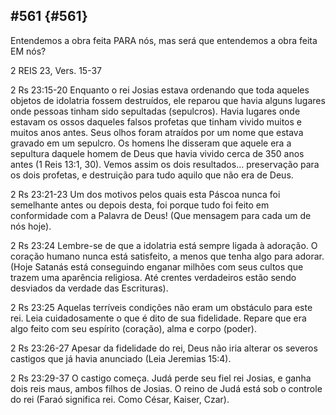 ## #561 {#561}

Entendemos a obra feita PARA nós, mas será que entendemos a obra feita EM nós?

2 REIS 23, Vers. 15-37

2 Rs 23:15-20 Enquanto o rei Josias estava ordenando que toda aqueles objetos de idolatria fossem destruídos, ele reparou que havia alguns lugares onde pessoas tinham sido sepultadas (sepulcros). Havia lugares onde estavam os ossos daqueles falsos profetas que tinham vivido muitos e muitos anos antes. Seus olhos foram atraídos por um nome que estava gravado em um sepulcro. Os homens lhe disseram que aquele era a sepultura daquele homem de Deus que havia vivido cerca de 350 anos antes (1 Reis 13:1, 30). Vemos assim os dois resultados... preservação para os dois profetas, e destruição para tudo aquilo que não era de Deus.

2 Rs 23:21-23 Um dos motivos pelos quais esta Páscoa nunca foi semelhante antes ou depois desta, foi porque tudo foi feito em conformidade com a Palavra de Deus! (Que mensagem para cada um de nós hoje).

2 Rs 23:24 Lembre-se de que a idolatria está sempre ligada à adoração. O coração humano nunca está satisfeito, a menos que tenha algo para adorar. (Hoje Satanás está conseguindo enganar milhões com seus cultos que trazem uma aparência religiosa. Até crentes verdadeiros estão sendo desviados da verdade das Escrituras).

2 Rs 23:25 Aquelas terríveis condições não eram um obstáculo para este rei. Leia cuidadosamente o que é dito de sua fidelidade. Repare que era algo feito com seu espírito (coração), alma e corpo (poder).

2 Rs 23:26-27 Apesar da fidelidade do rei, Deus não iria alterar os severos castigos que já havia anunciado (Leia Jeremias 15:4).

2 Rs 23:29-37 O castigo começa. Judá perde seu fiel rei Josias, e ganha dois reis maus, ambos filhos de Josias. O reino de Judá está sob o controle do rei (Faraó significa rei. Como César, Kaiser, Czar).